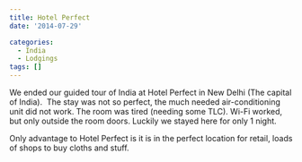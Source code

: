 ```yaml
---
title: Hotel Perfect
date: '2014-07-29'

categories:
  - India
  - Lodgings
tags: []
---
```


We ended our guided tour of India at Hotel Perfect in New Delhi (The capital of India).  The stay was not so perfect, the much needed air-conditioning unit did not work. The room was tired (needing some TLC). Wi-Fi worked, but only outside the room doors. Luckily we stayed here for only 1 night.

Only advantage to Hotel Perfect is it is in the perfect location for retail, loads of shops to buy cloths and stuff.
